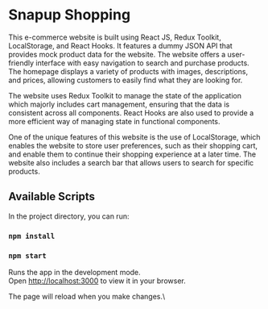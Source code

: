 # Snapup Shopping

This e-commerce website is built using React JS, Redux Toolkit, LocalStorage, and React Hooks. It features a dummy JSON API that provides mock product data for the website. The website offers a user-friendly interface with easy navigation to search and purchase products. The homepage displays a variety of products with images, descriptions, and prices, allowing customers to easily find what they are looking for.

The website uses Redux Toolkit to manage the state of the application which majorly includes cart management, ensuring that the data is consistent across all components. React Hooks are also used to provide a more efficient way of managing state in functional components.

One of the unique features of this website is the use of LocalStorage, which enables the website to store user preferences, such as their shopping cart, and enable them to continue their shopping experience at a later time. The website also includes a search bar that allows users to search for specific products.

## Available Scripts

In the project directory, you can run:

### `npm install`

### `npm start`

Runs the app in the development mode.\
Open [http://localhost:3000](http://localhost:3000) to view it in your browser.

The page will reload when you make changes.\
